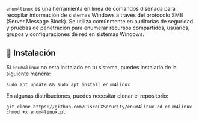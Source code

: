 `enum4linux` es una herramienta en línea de comandos diseñada para recopilar información de sistemas Windows a través del protocolo SMB (Server Message Block). Se utiliza comúnmente en auditorías de seguridad y pruebas de penetración para enumerar recursos compartidos, usuarios, grupos y configuraciones de red en sistemas Windows.

## 📌 **Instalación**

Si `enum4linux` no está instalado en tu sistema, puedes instalarlo de la siguiente manera:

`sudo apt update && sudo apt install enum4linux`

En algunas distribuciones, puedes necesitar clonar el repositorio:

`git clone https://github.com/CiscoCXSecurity/enum4linux cd enum4linux chmod +x enum4linux.pl`